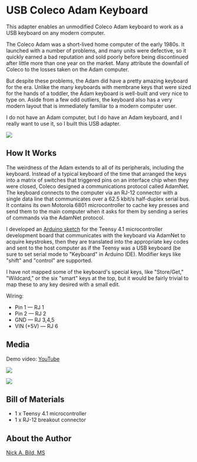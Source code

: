 # USB Coleco Adam Keyboard

This adapter enables an unmodified Coleco Adam keyboard to work as a USB keyboard on any modern computer.

The Coleco Adam was a short-lived home computer of the early 1980s.  It launched with a number of problems, and many units were defective, so it quickly earned a bad reputation and sold poorly before being discontinued after little more than one year on the market.  Many attribute the downfall of Coleco to the losses taken on the Adam computer.

But despite these problems, the Adam did have a pretty amazing keyboard for the era.  Unlike the many keyboards with membrane keys that were sized for the hands of a toddler, the Adam keyboard is well-built and very nice to type on.  Aside from a few odd outliers, the keyboard also has a very modern layout that is immediately familiar to a modern computer user.

I do not have an Adam computer, but I do have an Adam keyboard, and I really want to use it, so I built this USB adapter.

![](https://raw.githubusercontent.com/nickbild/coleco_adam_usb_keyboard/main/media/full_kb_sm.jpg)

## How It Works

The weirdness of the Adam extends to all of its peripherals, including the keyboard.  Instead of a typical keyboard of the time that arranged the keys into a matrix of switches that triggered pins on an interface chip when they were closed, Coleco designed a communications protocol called AdamNet.  The keyboard connects to the computer via an RJ-12 connector with a single data line that communicates over a 62.5 kbit/s half-duplex serial bus.  It contains its own Motorola 6801 microcontroller to cache key presses and send them to the main computer when it asks for them by sending a series of commands via the AdamNet protocol.

I developed an [Arduino sketch](https://github.com/nickbild/coleco_adam_usb_keyboard/blob/main/coleco_adam_usb_kb/coleco_adam_usb_kb.ino) for the Teensy 4.1 microcontroller development board that communicates with the keyboard via AdamNet to acquire keystrokes, then they are translated into the appropriate key codes and sent to the host computer as if the Teensy was a USB keyboard (be sure to set serial mode to "Keyboard" in Arduino IDE).  Modifier keys like "shift" and "control" are supported.

I have not mapped some of the keyboard's special keys, like "Store/Get," "Wildcard," or the six "smart" keys at the top, but it would be fairly trivial to map these to any key desired with a small edit.

Wiring:

- Pin 1 — RJ 1
- Pin 2 — RJ 2
- GND — RJ 3,4,5
- VIN (+5V) — RJ 6

## Media

Demo video: [YouTube](https://www.youtube.com/watch?v=ww-IH-VO8OQ)

![](https://raw.githubusercontent.com/nickbild/coleco_adam_usb_keyboard/main/media/attached_close_sm.jpg)

![](https://raw.githubusercontent.com/nickbild/coleco_adam_usb_keyboard/main/media/adapter_sm.jpg)

## Bill of Materials

- 1 x Teensy 4.1 microcontroller
- 1 x RJ-12 breakout connector

## About the Author

[Nick A. Bild, MS](https://nickbild79.firebaseapp.com/#!/)
